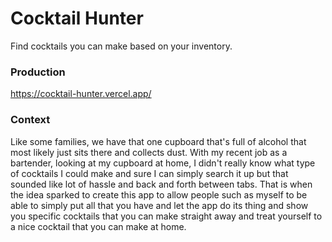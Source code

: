 # Cocktail Hunter

Find cocktails you can make based on your inventory.

### Production

https://cocktail-hunter.vercel.app/

### Context

Like some families, we have that one cupboard that's full of alcohol that most likely just sits there and collects dust. With my recent job as a bartender, looking at my cupboard at home, I didn't really know what type of cocktails I could make and sure I can simply search it up but that sounded like lot of hassle and back and forth between tabs. That is when the idea sparked to create this app to allow people such as myself to be able to simply put all that you have and let the app do its thing and show you specific cocktails that you can make straight away and treat yourself to a nice cocktail that you can make at home.
